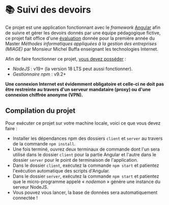 # 📚 Suivi des devoirs

Ce projet est une application fonctionnant avec le *framework* [Angular](https://angular.io/) afin de suivre et gérer les devoirs donnés par une équipe pédagogique fictive, ce projet fait office d'une [évaluation](http://miageprojet2.unice.fr/Intranet_de_Michel_Buffa/M1_MIAGE_2021-2022_-_Technologies_Web_-_Angular/Mini-projet_Angular_M1_Miage_2022-2023) donnée pour la première année du Master *Méthodes informatiques appliquées à la gestion des entreprises (MIAGE)* par Monsieur Michel Buffa enseignant les technologies Internet.

Afin de faire fonctionner ce projet, <ins>vous devez posséder</ins> :
- *NodeJS* : v19+ (la version 18 LTS peut aussi fonctionner).
- *Gestionnaire npm* : v9.2+

**Une connexion Internet est évidemment obligatoire et celle-ci ne doit pas être restreinte au travers d'un serveur mandataire (proxy) ou d'une connexion chiffrée anonyme (VPN).**

## Compilation du projet

Pour exécuter ce projet sur votre machine locale, voici ce que vous devez faire :
- Installer les dépendances npm des dossiers `client` et `server` au travers de la commande `npm install`.
- Une fois terminé, ouvrez deux terminaux de commande dont l'un sera utilisé dans le dossier `client` pour la partie Angular et l'autre dans le dossier `server` pour le point de terminaison de l'application.
- Dans le dossier `client`, exécutez la commande `npm start` et patientez l'exécution automatique des scripts d'Angular.
- Dans le dossier `server`, exécutez la commande `npm start` et patientez que le micro-programme appelé « *nodemon* » génère une instance du serveur NodeJS.
- Vous pouvez vous lancer, la base de données sera automatiquement connectée !